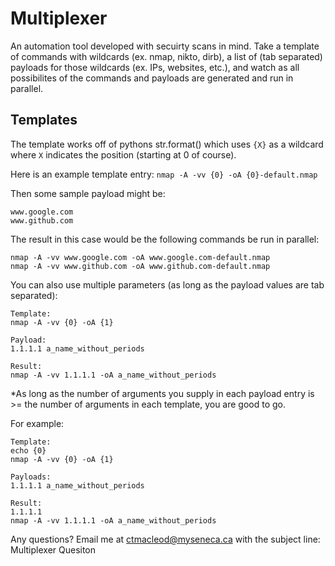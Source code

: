 # Multiplexer
An automation tool developed with secuirty scans in mind.  Take a template of commands with wildcards (ex. nmap, nikto, dirb), a list of (tab separated) payloads for those wildcards (ex. IPs, websites, etc.), and watch as all possibilites of the commands and payloads are generated and run in parallel.

## Templates
The template works off of pythons str.format() which uses `{X}` as a wildcard where `X` indicates the position (starting at 0 of course).

Here is an example template entry:
`nmap -A -vv {0} -oA {0}-default.nmap`

Then some sample payload might be:
```
www.google.com
www.github.com
```

The result in this case would be the following commands be run in parallel:
```
nmap -A -vv www.google.com -oA www.google.com-default.nmap
nmap -A -vv www.github.com -oA www.github.com-default.nmap
```

You can also use multiple parameters (as long as the payload values are tab separated):
```
Template:
nmap -A -vv {0} -oA {1}

Payload:
1.1.1.1 a_name_without_periods

Result:
nmap -A -vv 1.1.1.1 -oA a_name_without_periods
```

*As long as the number of arguments you supply in each payload entry is >= the number of arguments in each template, you are good to go.

For example:
```
Template:
echo {0}
nmap -A -vv {0} -oA {1}

Payloads:
1.1.1.1 a_name_without_periods

Result:
1.1.1.1
nmap -A -vv 1.1.1.1 -oA a_name_without_periods 
```

Any questions?  Email me at ctmacleod@myseneca.ca with the subject line: Multiplexer Quesiton
